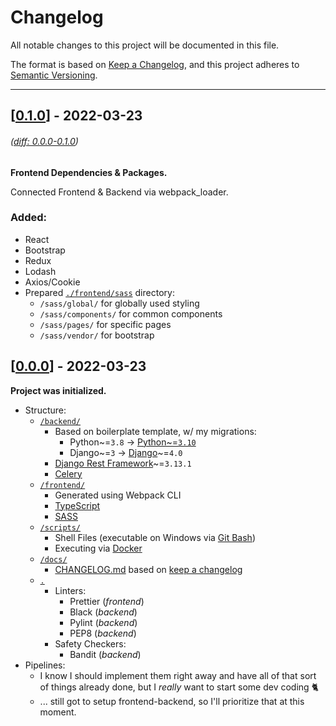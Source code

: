 # Changelog

All notable changes to this project will be documented in this file.

The format is based on [Keep a Changelog](https://keepachangelog.com/en/1.0.0/),
and this project adheres to [Semantic Versioning](https://semver.org/spec/v2.0.0.html).

---

## [[0.1.0]] - 2022-03-23

###### _([diff: 0.0.0-0.1.0])_

**Frontend Dependencies & Packages.**

Connected Frontend & Backend via webpack_loader.

### Added:

- React
- Bootstrap
- Redux
- Lodash
- Axios/Cookie
- Prepared [`./frontend/sass`](../frontend/sass/) directory:
    - `/sass/global/` for globally used styling
    - `/sass/components/` for common components
    - `/sass/pages/` for specific pages
    - `/sass/vendor/` for bootstrap


## [[0.0.0]] - 2022-03-23

**Project was initialized.**

- Structure:
    - [`/backend/`](../backend)
        - Based on boilerplate template, w/ my migrations:
            - Python~=`3.8` -> [Python~=`3.10`](https://www.python.org/downloads/)
            - Django~=`3` -> [Django](https://www.djangoproject.com/)~=`4.0`
        - [Django Rest Framework](https://www.djangoproject.com/)~=`3.13.1`
        - [Celery](https://github.com/celery/celery)
    - [`/frontend/`](../frontend)
        - Generated using Webpack CLI
        - [TypeScript](https://www.typescriptlang.org/)
        - [SASS](https://sass-lang.com/)
    - [`/scripts/`](../scripts)
        - Shell Files (executable on Windows via [Git Bash](https://gitforwindows.org/))
        - Executing via [Docker](https://www.docker.com/)
    - [`/docs/`](../docs)
        - [CHANGELOG.md](./CHANGELOG.md) based on [keep a changelog](https://keepachangelog.com/en/1.0.0/)
    - [`.`](./)
        - Linters:
            - Prettier (_frontend_)
            - Black (_backend_)
            - Pylint (_backend_)
            - PEP8 (_backend_)
        - Safety Checkers:
            - Bandit (_backend_)
- Pipelines:
    - I know I should implement them right away and have all of that sort of things already done, but I _really_ want to start some dev coding 🐈
    - ... still got to setup frontend-backend, so I'll prioritize that at this moment.


[diff: 0.0.0-0.1.0]: https://github.com/Luzkan/FamilyBudget/compare/0.0.0...0.1.0
[0.1.0]: https://github.com/Luzkan/FamilyBudget/releases/tag/0.1.0
[0.0.0]: https://github.com/Luzkan/FamilyBudget/releases/tag/0.0.0
